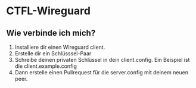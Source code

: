 # CTFL-Wireguard

## Wie verbinde ich mich?

1. Installiere dir einen Wireguard client.
2. Erstelle dir ein Schlüsssel-Paar
3. Schreibe deinen privaten Schlüssel in dein client.config. Ein Beispiel ist die client.example.config
4. Dann erstelle einen Pullrequest für die server.config mit deinem neuen peer.